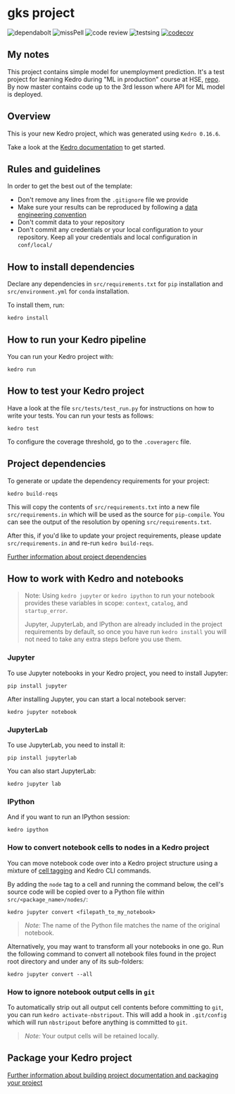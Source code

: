 # gks project

<!--
![GitHub release (latest SemVer)](https://img.shields.io/github/v/release/lakshinav/gks-kedro-test?sort=semver)
-->

![dependabolt](https://github.com/lakshinav/gks-kedro-test/workflows/Dependabolt/badge.svg?branch=master)
![missPell](https://github.com/lakshinav/gks-kedro-test/workflows/MissPell/badge.svg?branch=master)
![code review](https://github.com/lakshinav/gks-kedro-test/workflows/code%20review/badge.svg?branch=master)
![testsing](https://github.com/lakshinav/gks-kedro-test/workflows/Tests/badge.svg?branch=master)
[![codecov](https://codecov.io/gh/lakshinav/gks-kedro-test/branch/master/graph/badge.svg?token=78ARJGEZT5)](https://codecov.io/gh/lakshinav/gks-kedro-test)



## My notes
This project contains simple model for unemployment prediction. 
It's a test project for learning Kedro during "ML in production" course at HSE, [repo](https://github.com/NameArtem/deployml_course).
By now master contains code up to the 3rd lesson where API for ML model is deployed.


## Overview

This is your new Kedro project, which was generated using `Kedro 0.16.6`.

Take a look at the [Kedro documentation](https://kedro.readthedocs.io) to get started.

## Rules and guidelines

In order to get the best out of the template:

* Don't remove any lines from the `.gitignore` file we provide
* Make sure your results can be reproduced by following a [data engineering convention](https://kedro.readthedocs.io/en/stable/11_faq/01_faq.html#what-is-data-engineering-convention)
* Don't commit data to your repository
* Don't commit any credentials or your local configuration to your repository. Keep all your credentials and local configuration in `conf/local/`

## How to install dependencies

Declare any dependencies in `src/requirements.txt` for `pip` installation and `src/environment.yml` for `conda` installation.

To install them, run:

```
kedro install
```

## How to run your Kedro pipeline

You can run your Kedro project with:

```
kedro run
```

## How to test your Kedro project

Have a look at the file `src/tests/test_run.py` for instructions on how to write your tests. You can run your tests as follows:

```
kedro test
```

To configure the coverage threshold, go to the `.coveragerc` file.

## Project dependencies

To generate or update the dependency requirements for your project:

```
kedro build-reqs
```

This will copy the contents of `src/requirements.txt` into a new file `src/requirements.in` which will be used as the source for `pip-compile`. You can see the output of the resolution by opening `src/requirements.txt`.

After this, if you'd like to update your project requirements, please update `src/requirements.in` and re-run `kedro build-reqs`.

[Further information about project dependencies](https://kedro.readthedocs.io/en/stable/04_kedro_project_setup/01_dependencies.html#project-specific-dependencies)

## How to work with Kedro and notebooks

> Note: Using `kedro jupyter` or `kedro ipython` to run your notebook provides these variables in scope: `context`, `catalog`, and `startup_error`.
>
> Jupyter, JupyterLab, and IPython are already included in the project requirements by default, so once you have run `kedro install` you will not need to take any extra steps before you use them.

### Jupyter
To use Jupyter notebooks in your Kedro project, you need to install Jupyter:

```
pip install jupyter
```

After installing Jupyter, you can start a local notebook server:

```
kedro jupyter notebook
```

### JupyterLab
To use JupyterLab, you need to install it:

```
pip install jupyterlab
```

You can also start JupyterLab:

```
kedro jupyter lab
```

### IPython
And if you want to run an IPython session:

```
kedro ipython
```

### How to convert notebook cells to nodes in a Kedro project
You can move notebook code over into a Kedro project structure using a mixture of [cell tagging](https://jupyter-notebook.readthedocs.io/en/stable/changelog.html#cell-tags) and Kedro CLI commands.

By adding the `node` tag to a cell and running the command below, the cell's source code will be copied over to a Python file within `src/<package_name>/nodes/`:

```
kedro jupyter convert <filepath_to_my_notebook>
```
> *Note:* The name of the Python file matches the name of the original notebook.

Alternatively, you may want to transform all your notebooks in one go. Run the following command to convert all notebook files found in the project root directory and under any of its sub-folders:

```
kedro jupyter convert --all
```

### How to ignore notebook output cells in `git`
To automatically strip out all output cell contents before committing to `git`, you can run `kedro activate-nbstripout`. This will add a hook in `.git/config` which will run `nbstripout` before anything is committed to `git`.

> *Note:* Your output cells will be retained locally.

## Package your Kedro project

[Further information about building project documentation and packaging your project](https://kedro.readthedocs.io/en/stable/03_tutorial/05_package_a_project.html)
